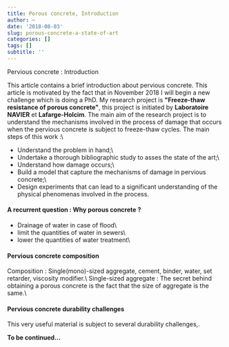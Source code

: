 ```yaml
---
title: Porous concrete, Introduction
author: ~
date: '2018-08-03'
slug: porous-concrete-a-state-of-art
categories: []
tags: []
subtitle: ''
---
```


Pervious concrete : Introduction

<!--more-->

This article contains a brief introduction about pervious concrete. This article is motivated by the fact that in November 2018 I will begin a new challenge which is doing a PhD. My research project is **"Freeze-thaw resistance of porous concrete"**, this project is initiated by **Laboratoire NAVIER** et **Lafarge-Holcim**. The main aim of the research project is to understand the mechanisms involved in the process of damage that occurs when the pervious concrete is subject to freeze-thaw cycles. The main steps of this work :\

- Understand the problem in hand;\\
- Undertake a thorough bibliographic study to asses the state of the art;\\
- Understand how damage occurs;\\
- Build a model that capture the mechanisms of damage in pervious concrete;\\
- Design experiments that can lead to a significant understanding of the physical phenomenas involved in the process.

#### A recurrent question : Why porous concrete ?
<!-- Not as many people think, the permeable concrete is an old civil engineering material. In fact, research on this matter seriously tens of years ago. B -->

- Drainage of water in case of flood\\
- limit the quantities of water in sewers\\
- lower the quantities of water treatment\\

#### Pervious concrete composition
Composition : Single(mono)-sized aggregate, cement, binder, water, set retarder, viscosity modifier.\\
Single-sized aggregate : The secret behind obtaining a porous concrete is the fact that the size of aggregate is the same.\

#### Pervious concrete durability challenges

This very useful material is subject to several durability challenges,.

**To be continued...**
